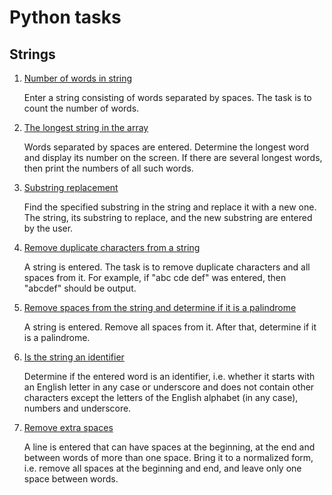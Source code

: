 # Python tasks

## Strings

1. [Number of words in string](task1/task1.py)

    Enter a string consisting of words separated by spaces. The task is to count the number of words.
    
2. [The longest string in the array](task2/task2.py)

    Words separated by spaces are entered. Determine the longest word and display its number on the screen. 
    If there are several longest words, then print the numbers of all such words.
    
3. [Substring replacement](task3/task3.py)

    Find the specified substring in the string and replace it with a new one. 
    The string, its substring to replace, and the new substring are entered by the user.
    
4. [Remove duplicate characters from a string](task4/task4.py)

    A string is entered. The task is to remove duplicate characters and all spaces from it. 
    For example, if "abc cde def" was entered, then "abcdef" should be output.
    
5. [Remove spaces from the string and determine if it is a palindrome](task5/task5.py)

    A string is entered. Remove all spaces from it. After that, determine if it is a palindrome.
    
6. [Is the string an identifier](task6/task6.py)

    Determine if the entered word is an identifier, i.e. whether it starts with an English letter in any case or 
    underscore and does not contain other characters except the letters of the English alphabet (in any case), 
    numbers and underscore.
    
7. [Remove extra spaces](task7/task7.py)

    A line is entered that can have spaces at the beginning, at the end and between words of more 
    than one space. Bring it to a normalized form, i.e. remove all spaces at the beginning and end, and leave only
    one space between words.
